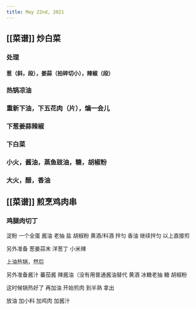 ```yaml
---
title: May 22nd, 2021
---
```


## [[菜谱]] 炒白菜
### 处理
#### 葱（斜，段），姜蒜（拍碎切小），辣椒（段）
####
### 热锅凉油
### 重新下油，下五花肉（片），煸一会儿
### 下葱姜蒜辣椒
### 下白菜
### 小火，酱油，蒸鱼豉油，糖，胡椒粉
### 大火，醋，香油
## [[菜谱]] 煎烹鸡肉串
### 鸡腿肉切丁
淀粉
一个全蛋
酱油
老抽
盐
胡椒粉
黄酒/料酒
拌匀
香油
继续拌匀
以上直接煎

另外准备
葱姜蒜末
洋葱丁
小米辣

上油热锅，然后

另外准备酱汁
蕃茄酱 
辣酱油（没有用普通酱油替代
黄酒
冰糖老抽
糖
胡椒粉

这时候锅热好了
再加油
开始煎肉
到半熟
拿出

放油
加小料
加鸡肉
加酱汁
